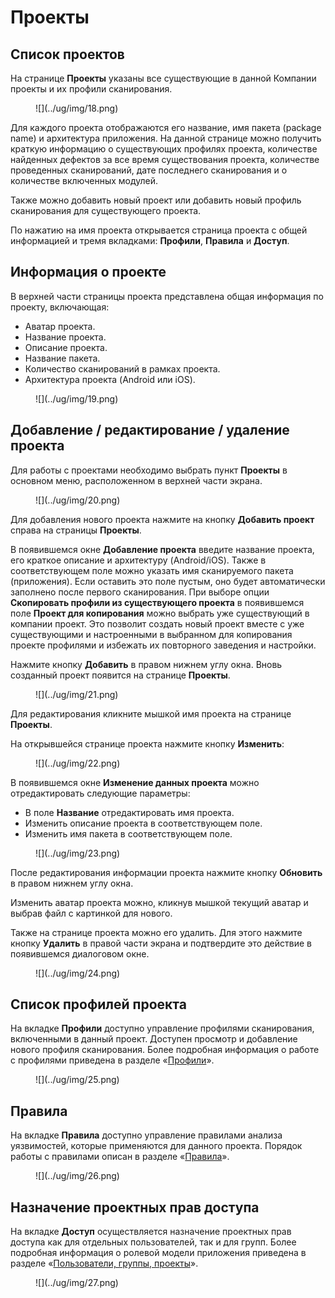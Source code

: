 # Проекты

## Список проектов

На странице **Проекты** указаны все существующие в данной Компании проекты и их профили сканирования.

<figure markdown>
![](../ug/img/18.png)
</figure>

Для каждого проекта отображаются его название, имя пакета (package name) и архитектура приложения. На данной странице можно получить краткую информацию о существующих профилях проекта, количестве найденных дефектов за все время существования проекта, количестве проведенных сканирований, дате последнего сканирования и о количестве включенных модулей. 

Также можно добавить новый проект или добавить новый профиль сканирования для существующего проекта.

По нажатию на имя проекта открывается страница проекта с общей информацией и тремя вкладками: **Профили**, **Правила** и **Доступ**.

## Информация о проекте

В верхней части страницы проекта представлена общая информация по проекту, включающая:

* Аватар проекта.
* Название проекта.
* Описание проекта.
* Название пакета.
* Количество сканирований в рамках проекта.
* Архитектура проекта (Android или iOS).

<figure markdown>
![](../ug/img/19.png)
</figure>
  
## Добавление / редактирование / удаление проекта

Для работы с проектами необходимо выбрать пункт **Проекты** в основном меню, расположенном в верхней части экрана.

<figure markdown>
![](../ug/img/20.png)
</figure>
  
Для добавления нового проекта нажмите на кнопку **Добавить проект** справа на страницы **Проекты**.

В появившемся окне **Добавление проекта** введите название проекта, его краткое описание и архитектуру (Android/iOS). Также в соответствующем поле можно указать имя сканируемого пакета (приложения). Если оставить это поле пустым, оно будет автоматически заполнено после первого сканирования. При выборе опции **Скопировать профили из существующего проекта** в появившемся поле **Проект для копирования** можно выбрать уже существующий в компании проект. Это позволит создать новый проект вместе с уже существующими и настроенными в выбранном для копирования проекте профилями и избежать их повторного заведения и настройки.  

Нажмите кнопку **Добавить** в правом нижнем углу окна. Вновь созданный проект появится на странице **Проекты**.

<figure markdown>
![](../ug/img/21.png)
</figure>
  
Для редактирования кликните мышкой имя проекта на странице **Проекты**.

На открывшейся странице проекта нажмите кнопку **Изменить**:

<figure markdown>
![](../ug/img/22.png)
</figure>
 
В появившемся окне **Изменение данных проекта** можно отредактировать следующие параметры:

* В поле **Название** отредактировать имя проекта.
* Изменить описание проекта в соответствующем поле.
* Изменить имя пакета в соответствующем поле.

<figure markdown>
![](../ug/img/23.png)
</figure>

После редактирования информации проекта нажмите кнопку **Обновить** в правом нижнем углу окна.

Изменить аватар проекта можно, кликнув мышкой текущий аватар и выбрав файл с картинкой для нового.

Также на странице проекта можно его удалить. Для этого нажмите кнопку **Удалить** в правой части экрана и подтвердите это действие в появившемся диалоговом окне.

<figure markdown>
![](../ug/img/24.png)
</figure>

## Список профилей проекта

На вкладке **Профили** доступно управление профилями сканирования, включенными в данный проект. Доступен просмотр и добавление нового профиля сканирования. Более подробная информация о работе с профилями приведена в разделе «[Профили](./profile.md)».

<figure markdown>
![](../ug/img/25.png)
</figure>
  
## Правила

На вкладке **Правила** доступно управление правилами анализа уязвимостей, которые применяются для данного проекта. Порядок работы с правилами описан в разделе «[Правила](./pravila.md)».

<figure markdown>
![](../ug/img/26.png)
</figure>
 
## Назначение проектных прав доступа

На вкладке **Доступ** осуществляется назначение проектных прав доступа как для отдельных пользователей, так и для групп. Более подробная информация о ролевой модели приложения приведена в разделе «[Пользователи, группы, проекты](../ag/polzovateli.md   )».

<figure markdown>
![](../ug/img/27.png)
</figure>